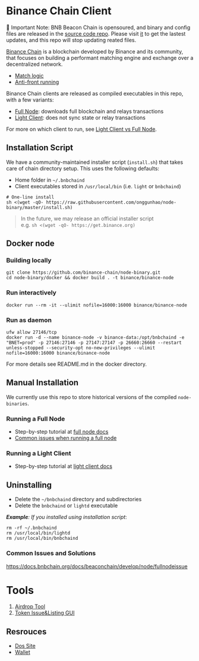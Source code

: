 # Binance Chain Client

:rocket: Important Note: BNB Beacon Chain is opensoured, and binary and config files are released in the [source code repo](https://github.com/bnb-chain/node). Please visit [it](https://github.com/bnb-chain/node/releases) to get the lastest updates, and this repo will stop updating reated files.

[Binance Chain](https://www.binance.org/) is a blockchain developed by Binance and its community, that focuses on building a performant matching engine and exchange over a decentralized network.

- [Match logic](https://docs.binance.org/match.html)
- [Anti-front running](https://docs.binance.org/anti-frontrun.html)

Binance Chain clients are released as compiled executables in this repo, with a few variants:

- [Full Node](https://docs.bnbchain.org/docs/validator/fullnode): downloads full blockchain and relays transactions
- [Light Client](https://docs.bnbchain.org/docs/beaconchain/light-client/): does not sync state or relay transactions

For more on which client to run, see [Light Client vs Full Node](https://docs.bnbchain.org/docs/beaconchain/light-client/#light-client-versus-full-node).

## Installation Script

We have a community-maintained installer script (`install.sh`) that takes care of chain directory setup. This uses the following defaults:

- Home folder in `~/.bnbchaind`
- Client executables stored in `/usr/local/bin` (i.e. `light` or `bnbchaind`)

```shell
# One-line install
sh <(wget -qO- https://raw.githubusercontent.com/onggunhao/node-binary/master/install.sh)
```

> In the future, we may release an official installer script  
> e.g. `sh <(wget -qO- https://get.binance.org)`

## Docker node

### Building locally

```
git clone https://github.com/binance-chain/node-binary.git
cd node-binary/docker && docker build . -t binance/binance-node
```

### Run interactively

`docker run --rm -it --ulimit nofile=16000:16000 binance/binance-node`

### Run as daemon

```
ufw allow 27146/tcp
docker run -d --name binance-node -v binance-data:/opt/bnbchaind -e "BNET=prod" -p 27146:27146 -p 27147:27147 -p 26660:26660 --restart unless-stopped --security-opt no-new-privileges --ulimit nofile=16000:16000 binance/binance-node
```

For more details see README.md in the docker directory.

## Manual Installation

We currently use this repo to store historical versions of the compiled `node-binaries`.

### Running a Full Node

- Step-by-step tutorial at [full node docs](https://docs.bnbchain.org/docs/beaconchain/develop/node/join-mainnet)
- [Common issues when running a full node](https://docs.bnbchain.org/docs/beaconchain/develop/node/fullnodeissue)

### Running a Light Client

- Step-by-step tutorial at [light client docs](https://docs.bnbchain.org/docs/beaconchain/light-client/#light-client-versus-full-node)

## Uninstalling

- Delete the `~/bnbchaind` directory and subdirectories
- Delete the `bnbchaind` or `lightd` executable

_**Example**: If you installed using installation script_:

```
rm -rf ~/.bnbchaind
rm /usr/local/bin/lightd
rm /usr/local/bin/bnbchaind
```

### Common Issues and Solutions

https://docs.bnbchain.org/docs/beaconchain/develop/node/fullnodeissue

# Tools

1. [Airdrop Tool](https://github.com/binance-chain/chain-tooling#airdrop)
2. [Token Issue&Listing GUI](https://github.com/binance-chain/chain-tooling/tree/airdrop/token-app)

## Resrouces

- [Dos Site](https://docs.bnbchain.org/)
- [Wallet](https://docs.bnbchain.org/docs/beaconchain/wallets)
